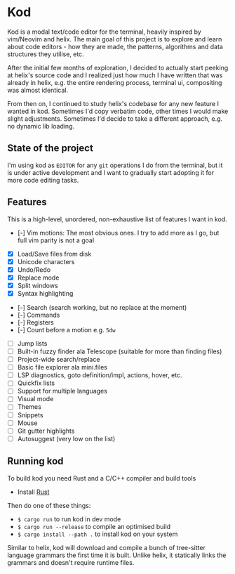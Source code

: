# Kod

Kod is a modal text/code editor for the terminal, heavily inspired by vim/Neovim and helix. The
main goal of this project is to explore and learn about code editors - how they are made, the
patterns, algorithms and data structures they utilise, etc.

After the initial few months of exploration, I decided to actually start peeking at helix's source
code and I realized just how much I have written that was already in helix, e.g. the entire
rendering process, terminal ui, compositing was almost identical.

From then on, I continued to study helix's codebase for any new feature I wanted in kod. Sometimes
I'd copy verbatim code, other times I would make slight adjustments. Sometimes I'd decide to take a
different approach, e.g. no dynamic lib loading.

## State of the project

I'm using kod as `EDITOR` for any `git` operations I do from the terminal, but it is under active
development and I want to gradually start adopting it for more code editing tasks.

## Features

This is a high-level, unordered, non-exhaustive list of features I want in kod.

* [-] Vim motions: The most obvious ones. I try to add more as I go, but full vim parity is not a goal
* [x] Load/Save files from disk
* [x] Unicode characters
* [x] Undo/Redo
* [x] Replace mode
* [x] Split windows
* [x] Syntax highlighting
* [-] Search (search working, but no replace at the moment)
* [-] Commands
* [-] Registers
* [-] Count before a motion e.g. `5dw`
* [ ] Jump lists
* [ ] Built-in fuzzy finder ala Telescope (suitable for more than finding files)
* [ ] Project-wide search/replace
* [ ] Basic file explorer ala mini.files
* [ ] LSP diagnostics, goto definition/impl, actions, hover, etc.
* [ ] Quickfix lists
* [ ] Support for multiple languages
* [ ] Visual mode
* [ ] Themes
* [ ] Snippets
* [ ] Mouse
* [ ] Git gutter highlights
* [ ] Autosuggest (very low on the list)

## Running kod

To build kod you need Rust and a C/C++ compiler and build tools

* Install [Rust](https://www.rust-lang.org/tools/install)

Then do one of these things:

* `$ cargo run` to run kod in dev mode
* `$ cargo run --release` to compile an optimised build
* `$ cargo install --path .` to install kod on your system

Similar to helix, kod will download and compile a bunch of tree-sitter language grammars the first
time it is built. Unlike helix, it statically links the grammars and doesn't require runtime files.
